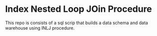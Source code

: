 # Index Nested Loop JOin Procedure

This repo is consists of a sql scrip that builds a data schema and data warehouse using INLJ procedure.

